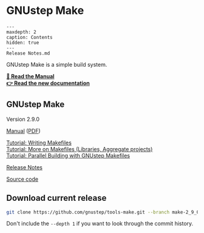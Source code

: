 # GNUstep Make

```{toctree}
---
maxdepth: 2
caption: Contents
hidden: true
---
Release Notes.md
```

GNUstep Make is a simple build system. 

**<a href="../../../RawHTML/Make/Manual/gnustep-make/index.html">📖 Read the Manual</a>**  
**[👉 Read the new documentation](NewDocumentation/index.md)**

## GNUstep Make

Version 2.9.0

<a href="../../../RawHTML/Make/Manual/gnustep-make/index.html">Manual</a> (<a href="../../../RawHTML/Make/Manual/gnustep-make.pdf">PDF</a>)

[Tutorial: Writing Makefiles](https://web.archive.org/web/20211006234718if_/http://www.gnustep.it//nicola/Tutorials/WritingMakefiles/index.html)  
[Tutorial: More on Makefiles (Libraries, Aggregate projects)](https://web.archive.org/web/20211006234718if_/http://www.gnustep.it//nicola/Tutorials/MoreOnMakefiles/index.html)  
[Tutorial: Parallel Building with GNUstep Makefiles](https://web.archive.org/web/20211006234718if_/http://www.gnustep.it//nicola/Tutorials/ParallelBuildingMakefiles/index.html)

[Release Notes](GNUstepReleaseNotes.md)

[Source code](https://github.com/gnustep/tools-make)

## Download current release

```bash
git clone https://github.com/gnustep/tools-make.git --branch make-2_9_0 --depth 1
```
Don't include the `--depth 1` if you want to look through the commit history.
